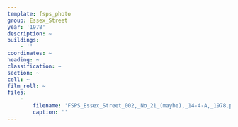 ```yaml
---
template: fsps_photo
group: Essex_Street
year: '1978'
description: ~
buildings:
    - ''
coordinates: ~
heading: ~
classification: ~
section: ~
cell: ~
film_roll: ~
files:
    -
        filename: 'FSPS_Essex_Street_002,_No_21_(maybe),_14-4-A,_1978.png'
        caption: ''
---
```

